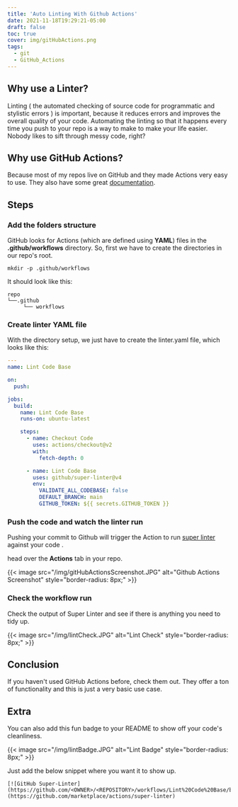 ```yaml
---
title: 'Auto Linting With Github Actions'
date: 2021-11-18T19:29:21-05:00
draft: false
toc: true
cover: img/gitHubActions.png
tags:
  - git
  - GitHub_Actions
---
```


## Why use a Linter?

Linting ( the automated checking of source code for programmatic and stylistic errors ) is important, because it reduces errors and improves the overall quality of your code. Automating the linting so that it happens every time you push to your repo is a way to make to make your life easier. Nobody likes to sift through messy code, right?

## Why use GitHub Actions?

Because most of my repos live on GitHub and they made Actions very easy to use. They also have some great [documentation](https://docs.github.com/en/actions/quickstart).

## Steps

### Add the folders structure

GitHub looks for Actions (which are defined using **YAML**) files in the **.github/workflows** directory. So, first we have to create the directories in our repo's root.

```shell
mkdir -p .github/workflows
```

It should look like this:

```shell
repo
└──.github
     └── workflows
```

### Create linter YAML file

With the directory setup, we just have to create the linter.yaml file, which looks like this:

```yaml
---
name: Lint Code Base

on:
  push:

jobs:
  build:
    name: Lint Code Base
    runs-on: ubuntu-latest

    steps:
      - name: Checkout Code
        uses: actions/checkout@v2
        with:
          fetch-depth: 0

      - name: Lint Code Base
        uses: github/super-linter@v4
        env:
          VALIDATE_ALL_CODEBASE: false
          DEFAULT_BRANCH: main
          GITHUB_TOKEN: ${{ secrets.GITHUB_TOKEN }}
```

### Push the code and watch the linter run

Pushing your commit to Github will trigger the Action to run [super linter](https://github.com/github/super-linter) against your code .

head over the **Actions** tab in your repo.

{{< image src="/img/gitHubActionsScreenshot.JPG" alt="Github Actions Screenshot" style="border-radius: 8px;" >}}

### Check the workflow run

Check the output of Super Linter and see if there is anything you need to tidy up.

{{< image src="/img/lintCheck.JPG" alt="Lint Check" style="border-radius: 8px;" >}}

## Conclusion

If you haven't used GitHub Actions before, check them out. They offer a ton of functionality and this is just a very basic use case.

## Extra

You can also add this fun badge to your README to show off your code's cleanliness.

{{< image src="/img/lintBadge.JPG" alt="Lint Badge" style="border-radius: 8px;" >}}

Just add the below snippet where you want it to show up.

```shell
[![GitHub Super-Linter](https://github.com/<OWNER>/<REPOSITORY>/workflows/Lint%20Code%20Base/badge.svg)](https://github.com/marketplace/actions/super-linter)
```
